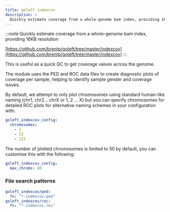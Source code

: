 ```yaml
---
title: goleft indexcov
description: >
  Quickly estimate coverage from a whole-genome bam index, providing 16KB resolution
---
```


<!--
~~~~~ DO NOT EDIT ~~~~~
This file is autogenerated from the MultiQC module python docstring.
Do not edit the markdown, it will be overwritten.

File path for the source of this content: multiqc/modules/goleft_indexcov/goleft_indexcov.py
~~~~~~~~~~~~~~~~~~~~~~~
-->

:::note
Quickly estimate coverage from a whole-genome bam index, providing 16KB resolution

[https://github.com/brentp/goleft/tree/master/indexcov](https://github.com/brentp/goleft/tree/master/indexcov)
:::

This is useful as a quick QC to get coverage values across the genome.

The module uses the PED and ROC data files to create diagnostic plots of coverage per
sample, helping to identify sample gender and coverage issues.

By default, we attempt to only plot chromosomes using standard human-like naming
(chr1, chr2... chrX or 1, 2 ... X) but you can specify chromosomes for detailed
ROC plots for alternative naming schemes in your configuration with:

```yaml
goleft_indexcov_config:
  chromosomes:
    - I
    - II
    - III
```

The number of plotted chromosomes is limited to 50 by default, you can customise this with the following:

```yaml
goleft_indexcov_config:
  max_chroms: 80
```

### File search patterns

```yaml
goleft_indexcov/ped:
  fn: "*-indexcov.ped"
goleft_indexcov/roc:
  fn: "*-indexcov.roc"
```
